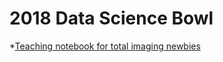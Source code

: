 # 2018 Data Science Bowl

*[Teaching notebook for total imaging newbies](https://www.kaggle.com/stkbailey/teaching-notebook-for-total-imaging-newbies)
